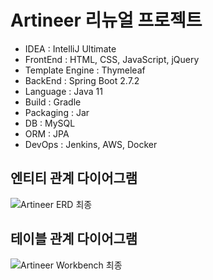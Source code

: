 # Artineer 리뉴얼 프로젝트
- IDEA : IntelliJ Ultimate
- FrontEnd : HTML, CSS, JavaScript, jQuery
- Template Engine : Thymeleaf
- BackEnd : Spring Boot 2.7.2
- Language : Java 11
- Build : Gradle
- Packaging : Jar
- DB : MySQL
- ORM : JPA
- DevOps : Jenkins, AWS, Docker

## 엔티티 관계 다이어그램
![Artineer ERD 최종](https://user-images.githubusercontent.com/55828130/200097735-b9e093cf-fb32-4f18-b72b-d8e28ec177b8.png)

## 테이블 관계 다이어그램
![Artineer Workbench 최종](https://user-images.githubusercontent.com/55828130/200097758-ec9a920c-0d44-4a62-a897-5ead8ad338fc.png)